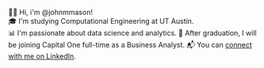 👋🏼 Hi, i'm @johnmmason!  
🎓 I'm studying Computational Engineering at UT Austin.  
📊 I'm passionate about data science and analytics.
👔 After graduation, I will be joining Capital One full-time as a Business Analyst.
📬 You can [connect with me on LinkedIn](http://linkedin.com/in/johnmmason/).

<!---
johnmmason/johnmmason is a ✨ special ✨ repository because its `README.md` (this file) appears on your GitHub profile.
You can click the Preview link to take a look at your changes.
--->
